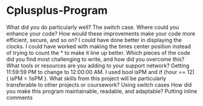 # Cplusplus-Program

What did you do particularly well? The switch case.
Where could you enhance your code? How would these improvements make your code more efficient, secure, and so on? I could have done better in displaying the clocks. I could have worked with making the times center position instead of trying to count the * to make it line up better.
Which pieces of the code did you find most challenging to write, and how did you overcome this? What tools or resources are you adding to your support network? Getting 11:59:59 PM to change to 12:00:00 AM. I used bool isPM and if (hour == 12) { isPM = !isPM }.
What skills from this project will be particularly transferable to other projects or coursework? Using switch cases
How did you make this program maintainable, readable, and adaptable? Putting inline comments
